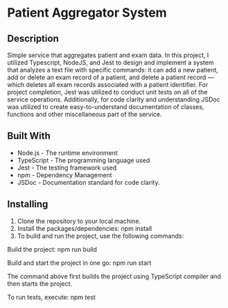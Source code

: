 # Patient Aggregator System
## Description

Simple service that aggregates patient and exam data. In this project, I utilized Typescript, NodeJS, and Jest to design and implement a system that analyzes a text file with specific commands: it can add a new patient, add or delete an exam record of a patient, and delete a patient record —which deletes all exam records associated with a patient identifier. For project completion, Jest was utilized to conduct unit tests on all of the service operations. Additionally, for code clarity and understanding JSDoc was utilized to create easy-to-understand documentation of classes, functions and other miscellaneous part of the service.

## Built With

- Node.js - The runtime environment
- TypeScript - The programming language used
- Jest - The testing framework used
- npm - Dependency Management
- JSDoc - Documentation standard for code clarity. 


## Installing

1. Clone the repository to your local machine. 
2. Install the packages/dependencies: npm install
3. To build and run the project, use the following commands:

Build the project: npm run build

Build and start the project in one go: npm run start

The command above first builds the project using TypeScript compiler and then starts the project.

To run tests, execute: npm test




